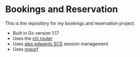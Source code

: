 # Bookings and Reservation

This is the repository for my bookings and reservation project.

- Built in Go version 1.17
- Uses the [chi router](https://github.com/go-chi/chi/v5)
- Uses [alex edwards SCS](https://github.com/alexedwards/scs/v2) session management
- Uses [nosurf](https://github.com/justinas/nosurf)
 